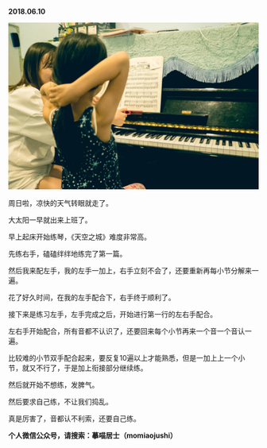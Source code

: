 
          
            
**2018.06.10**



![](img/51001-c4aae670e401741e.jpg)




周日啦，凉快的天气转眼就走了。

大太阳一早就出来上班了。

早上起床开始练琴，《天空之城》难度非常高。

先练右手，磕磕绊绊地练完了第一篇。

然后我来配左手，我的左手一加上，右手立刻不会了，还要重新再每小节分解来一遍。

花了好久时间，在我的左手配合下，右手终于顺利了。

接下来是练习左手，左手完成之后，开始进行第一行的左右手配合。

左右手开始配合，所有音都不认识了，还要回来每个小节再来一个音一个音认一遍。

比较难的小节双手配合起来，要反复10遍以上才能熟悉，但是一加上上一个小节，就又不行了，于是加上衔接部分继续练。

然后就开始不想练，发脾气。

然后要求自己练，不让我们捣乱。

真是厉害了，音都认不利索，还要自己练。


**个人微信公众号，请搜索：摹喵居士（momiaojushi）**

          
        